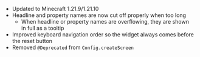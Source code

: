 * Updated to Minecraft 1.21.9/1.21.10
* Headline and property names are now cut off properly when too long
    * When headline or property names are overflowing, they are shown in full as a tooltip
* Improved keyboard navigation order so the widget always comes before the reset button
* Removed `@Deprecated` from `Config.createScreen`